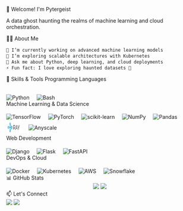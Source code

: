 👻 Welcome! I'm Pytergeist

A data ghost haunting the realms of machine learning and cloud orchestration.

🧙‍♂️ About Me

    🔭 I’m currently working on advanced machine learning models
    🌱 I’m exploring scalable architectures with Kubernetes
    💬 Ask me about Python, deep learning, and cloud deployments
    ⚡ Fun fact: I love exploring haunted datasets 👻

🚀 Skills & Tools
Programming Languages
<div style="display: inline_block"><br> <img align="center" alt="Python" height="40" width="40" src="https://cdn.jsdelivr.net/gh/devicons/devicon/icons/python/python-original.svg"> &nbsp;&nbsp;&nbsp; <img align="center" alt="Bash" height="40" width="40" src="https://cdn.jsdelivr.net/gh/devicons/devicon/icons/bash/bash-original.svg"> </div>
Machine Learning & Data Science
<div style="display: inline_block"><br> <img align="center" alt="TensorFlow" height="40" width="40" src="https://cdn.jsdelivr.net/gh/devicons/devicon/icons/tensorflow/tensorflow-original.svg"> &nbsp;&nbsp;&nbsp; <img align="center" alt="PyTorch" height="40" width="40" src="https://cdn.jsdelivr.net/gh/devicons/devicon/icons/pytorch/pytorch-original.svg"> &nbsp;&nbsp;&nbsp; <img align="center" alt="scikit-learn" height="40" width="40" src="https://cdn.jsdelivr.net/gh/devicons/devicon/icons/scikit-learn/scikit-learn-original.svg"> &nbsp;&nbsp;&nbsp; <img align="center" alt="NumPy" height="40" width="40" src="https://cdn.jsdelivr.net/gh/devicons/devicon/icons/numpy/numpy-original.svg"> &nbsp;&nbsp;&nbsp; <img align="center" alt="Pandas" height="40" width="40" src="https://cdn.jsdelivr.net/gh/devicons/devicon/icons/pandas/pandas-original.svg"> &nbsp;&nbsp;&nbsp; <img align="center" alt="Ray" height="40" width="40" src="https://raw.githubusercontent.com/ray-project/ray/master/doc/source/images/ray_logo.png"> &nbsp;&nbsp;&nbsp; <img align="center" alt="Anyscale" height="40" width="40" src="https://www.anyscale.com/static/favicon/favicon-32x32.png"> </div>
Web Development
<div style="display: inline_block"><br> <img align="center" alt="Django" height="40" width="40" src="https://cdn.jsdelivr.net/gh/devicons/devicon/icons/django/django-plain.svg"> &nbsp;&nbsp;&nbsp; <img align="center" alt="Flask" height="40" width="40" src="https://cdn.jsdelivr.net/gh/devicons/devicon/icons/flask/flask-original.svg"> &nbsp;&nbsp;&nbsp; <img align="center" alt="FastAPI" height="40" width="40" src="https://cdn.worldvectorlogo.com/logos/fastapi-1.svg"> </div>
DevOps & Cloud
<div style="display: inline_block"><br> <img align="center" alt="Docker" height="40" width="40" src="https://cdn.jsdelivr.net/gh/devicons/devicon/icons/docker/docker-original.svg"> &nbsp;&nbsp;&nbsp; <img align="center" alt="Kubernetes" height="40" width="40" src="https://cdn.jsdelivr.net/gh/devicons/devicon/icons/kubernetes/kubernetes-plain.svg"> &nbsp;&nbsp;&nbsp; <img align="center" alt="AWS" height="40" width="40" src="https://cdn.jsdelivr.net/gh/devicons/devicon/icons/amazonwebservices/amazonwebservices-original.svg"> &nbsp;&nbsp;&nbsp; <img align="center" alt="Snowflake" height="40" width="40" src="https://upload.wikimedia.org/wikipedia/en/9/93/Snowflake_Logo.svg"> </div>
📊 GitHub Stats
<div align="center"> <img src="https://github-readme-stats.vercel.app/api?username=pytergeist&show_icons=true&theme=dracula&include_all_commits=true&count_private=true&hide=issues" /> <img src="https://github-readme-stats.vercel.app/api/top-langs/?username=pytergeist&layout=compact&langs_count=8&theme=dracula" /> </div>
📫 Let's Connect
<div> <a href="https://www.linkedin.com/in/tom-pope-829906244/" target="_blank"><img src="https://img.shields.io/badge/-LinkedIn-0A66C2?style=for-the-badge&logo=linkedin&logoColor=white"></a> <a href="mailto:tompopeworks@gmail.com"><img src="https://img.shields.io/badge/-Email-D14836?style=for-the-badge&logo=gmail&logoColor=white"></a> </div>